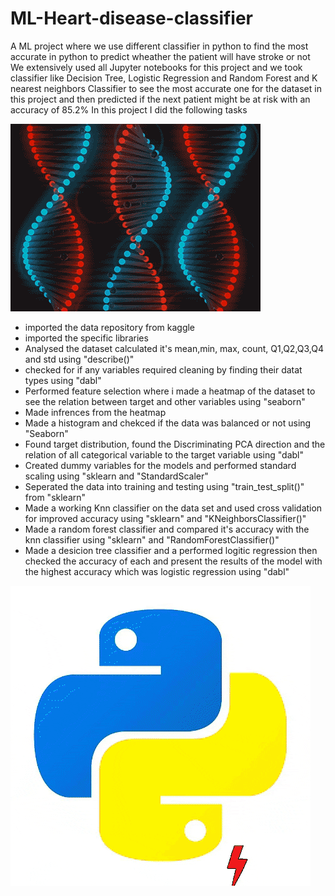 # ML-Heart-disease-classifier
A ML project where we use different classifier in python to find the most accurate in python to predict wheather the patient will have stroke or not
We extensively used all Jupyter notebooks for this project and we took classifier like Decision Tree, Logistic Regression and Random Forest and K nearest neighbors Classifier
to see the most accurate one for the dataset in this project and then predicted if the next patient might be at risk with an accuracy of 85.2%
In this project I did the following tasks

![](images/pog.gif)


- imported the data repository from kaggle
- imported the specific libraries
- Analysed the dataset calculated it's mean,min, max, count, Q1,Q2,Q3,Q4 and std using "describe()"
- checked for if any variables required cleaning by finding their datat types using "dabl" 
- Performed feature selection where i made a heatmap of the dataset to see the relation between target and other variables using "seaborn"
- Made infrences from the heatmap
- Made a histogram and chekced if the data was balanced or not using "Seaborn"
- Found target distribution, found the Discriminating PCA direction and the relation of all categorical variable to the target variable using "dabl"
- Created dummy variables for the models and performed standard scaling using "sklearn and "StandardScaler"
- Seperated the data into training and testing using "train_test_split()" from "sklearn"
- Made a working Knn classifier on the data set and used cross validation for improved accuracy using "sklearn" and "KNeighborsClassifier()"
- Made a random forest classifier and compared it's accuracy with the knn classifier using "sklearn" and "RandomForestClassifier()"
- Made a desicion tree classifier and a performed logitic regression then checked the accuracy of each and present the results of the model with the highest accuracy which was logistic regression using "dabl"



![](images/loco.gif)

